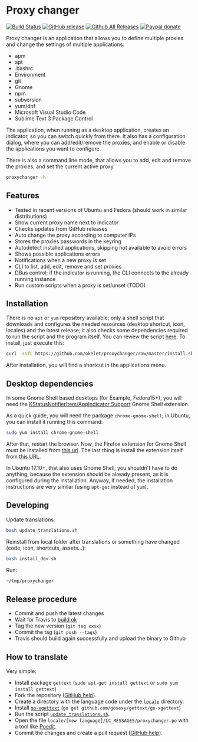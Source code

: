 
# Proxy changer

[![Build Status](https://travis-ci.org/okelet/proxychanger.svg?branch=master)](https://travis-ci.org/okelet/proxychanger)
[![GitHub release](https://img.shields.io/github/release/okelet/proxychanger.svg)](https://github.com/okelet/proxychanger/releases/latest)
[![Github All Releases](https://img.shields.io/github/downloads/okelet/proxychanger/total.svg)](https://github.com/okelet/proxychanger/releases)
[![Paypal donate](https://img.shields.io/badge/paypal-donate-yellow.svg)](https://paypal.me/okelet)

Proxy changer is an application that allows you to define multiple proxies and change the settings of multiple
applications:

* apm
* apt
* .bashrc
* Environment
* git
* Gnome
* npm
* subversion
* yum/dnf
* Microsoft Visual Studio Code
* Sublime Text 3 Package Control

The application, when running as a desktop application, creates an indicator, so you can switch quickly
from there. It also has a configuration dialog, where you can add/edit/remove the proxies, and enable or
disable the applications you want to configure.

There is also a command line mode, that allows you to add, edit and remove the proxies, and set the current
active proxy.

```bash
proxychanger -h
```


## Features

* Tested in recent versions of Ubuntu and Fedora (should work in similar distributions)
* Show current proxy name next to indicator
* Checks updates from GitHub releases
* Auto change the proxy according to computer IPs
* Stores the proxies passwords in the keyring
* Autodetect installed applications, skipping not available to avoid errors
* Shows possible applications errors
* Notifications when a new proxy is set
* CLI to list, add, edit, remove and set proxies
* DBus control; if the indicator is running, the CLI connects to the already running instance
* Run custom scripts when a proxy is set/unset (TODO)


## Installation 

There is no `apt` or `yum` repository available; only a shell script that downloads and configures
the needed resources (desktop shortcut, icon, locales) and the latest release; it also checks some dependencies
required to run the script and the program itself. You can review the script [here](install.sh). To install,
just execute this: 

```bash
curl -sSfL https://github.com/okelet/proxychanger/raw/master/install.sh | bash
```

After installation, you will find a shortcut in the applications menu. 


## Desktop dependencies

In some Gnome Shell based desktops (for Example, Fedora15+), you will need the 
[KStatusNotifierItem/AppIndicator Support](https://extensions.gnome.org/extension/615/appindicator-support/) Gnome Shell extension.

As a quick guide, you will need the package `chrome-gnome-shell`; in Ubuntu, you can install it running this command:

```bash
sudo yum install chrome-gnome-shell
```

After that, restart the browser. Now, the Firefox extension for Gnome Shell must be installed from [this url](https://addons.mozilla.org/en-US/firefox/addon/gnome-shell-integration/). The last thing is install the extension itself from [this URL](https://extensions.gnome.org/extension/615/appindicator-support/).

In Ubuntu 17.10+, that also uses Gnome Shell, you shouldn't have to do anything, because the extension should be already present, as it is configured during the installation. Anyway, if needed, the installation instructions are very similar (using `apt-get` instead of `yum`).


## Developing

Update translations:

```bash
bash update_translations.sh
```

Reinstall from local folder after translations or something have changed (code, icon, shortcuts, assets...):

```bash
bash install_dev.sh
```

Run:

```bash
~/tmp/proxychanger
```

## Release procedure

* Commit and push the latest changes
* Wait for Travis to [build ok](https://travis-ci.org/okelet/proxychanger)
* Tag the new version (`git tag xxxx`)
* Commit the tag (`git push --tags`)
* Travis should build again successfully and upload the binary to Github


## How to translate

Very simple:

- Install package `gettext` (`sudo apt-get install gettext` or `sudo yum install gettext`)
- Fork the repository ([GitHub help](https://help.github.com/articles/fork-a-repo/)).
- Create a directory with the language code under the [`locale`](locale) directory.
- Install [`go-xgettext`](https://github.com/gosexy/gettext) (`go get github.com/gosexy/gettext/go-xgettext`)
- Run the script [`update_translations.sh`](update_translations.sh).
- Open the file `locale/[new language]/LC_MESSAGES/proxychanger.po` with a tool like [Poedit](https://poedit.net).
- Commit the changes and create a pull request ([GitHub help](https://help.github.com/articles/creating-a-pull-request-from-a-fork/)).
